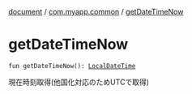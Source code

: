 [document](../index.md) / [com.myapp.common](index.md) / [getDateTimeNow](./get-date-time-now.md)

# getDateTimeNow

`fun getDateTimeNow(): `[`LocalDateTime`](https://developer.android.com/reference/java/time/LocalDateTime.html)

現在時刻取得(他国化対応のためUTCで取得)

